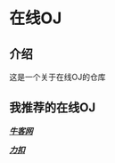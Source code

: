 # 在线OJ

## 介绍
这是一个关于在线OJ的仓库
## 我推荐的在线OJ
[ **_牛客网_** ](https://www.nowcoder.com/)

[ **_力扣_** ](https://leetcode.cn)
